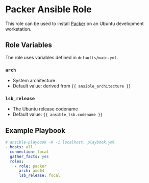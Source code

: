 # Packer Ansible Role

This role can be used to install [Packer](https://www.packer.io/) on an Ubuntu development workstation.

## Role Variables

The role uses variables defined in `defaults/main.yml`.

### `arch`

- System architecture
- Default value: derived from `{{ ansible_architecture }}`

### `lsb_release`

- The Ubuntu release codename
- Default value: `{{ ansible_lsb.codename }}`

## Example Playbook

```yml
# ansible-playbook -K -i localhost, playbook.yml
- hosts: all
  connection: local
  gather_facts: yes
  roles:
    - role: packer
      arch: amd64
      lsb_release: focal
```
